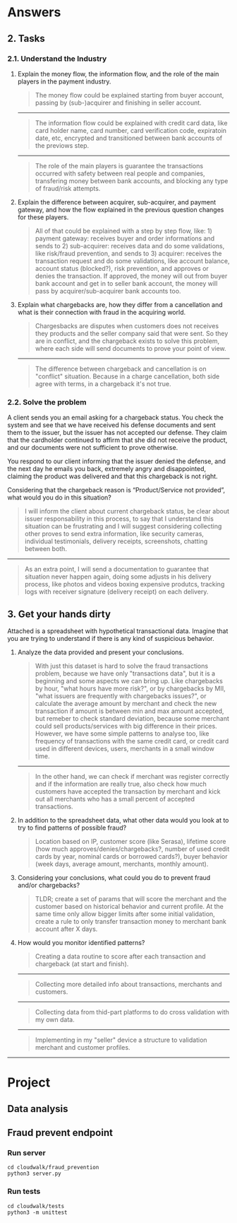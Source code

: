 # Answers
## 2. Tasks
### 2.1. Understand the Industry

1. Explain the money flow, the information flow, and the role of the main players in the payment industry.
    > The money flow could be explained starting from buyer account, passing by (sub-)acquirer and finishing in seller account.
    ---
    > The information flow could be explained with credit card data, like card holder name, card number, card verification code, expiratoin date, etc, encrypted and transitioned between bank accounts of the previows step.
    ---
    > The role of the main players is guarantee the transactions occurred with safety between real people and companies, transfering money between bank accounts, and blocking any type of fraud/risk attempts.

2. Explain the difference between acquirer, sub-acquirer, and payment gateway, and how the flow explained in the previous question changes for these players.
    > All of that could be explained with a step by step flow, like: 1) payment gateway: receives buyer and order informations and sends to 2) sub-acquirer: receives data and do some validations, like risk/fraud prevention, and sends to 3) acquirer: receives the transaction request and do some validations, like account balance, account status (blocked?), risk prevention, and approves or denies the transaction. If approved, the money will out from buyer bank account and get in to seller bank account, the money will pass by acquirer/sub-acquirer bank accounts too.

3. Explain what chargebacks are, how they differ from a cancellation and what is their connection with fraud in the acquiring world.
    > Chargesbacks are disputes when customers does not receives they products and the seller company said that were sent. So they are in conflict, and the chargeback exists to solve this problem, where each side will send documents to prove your point of view.
    ---
    > The difference between chargeback and cancellation is on "conflict" situation. Because in a charge cancellation, both side agree with terms, in a chargeback it's not true.

### 2.2. Solve the problem
A client sends you an email asking for a chargeback status. You check the system and see that we have received his defense documents and sent them to the issuer, but the issuer has not accepted our defense. They claim that the cardholder continued to affirm that she did not receive the product, and our documents were not sufficient to prove otherwise.

You respond to our client informing that the issuer denied the defense, and the next day he emails you back, extremely angry and disappointed, claiming the product was delivered and that this chargeback is not right.

Considering that the chargeback reason is “Product/Service not provided”, what would you do in this situation?
> I will inform the client about current chargeback status, be clear about issuer responsability in this process, to say that I understand this situation can be frustrating and I will suggest considering collecting other proves to send extra information, like security cameras, individual testimonials, delivery receipts, screenshots, chatting between both.
---
> As an extra point, I will send a documentation to guarantee that situation never happen again, doing some adjusts in his delivery process, like photos and videos boxing expensive produtcs, tracking logs with receiver signature (delivery receipt) on each delivery.

## 3. Get your hands dirty
Attached is a spreadsheet with hypothetical transactional data. Imagine that you are
trying to understand if there is any kind of suspicious behavior.
1. Analyze the data provided and present your conclusions.
    > With just this dataset is hard to solve the fraud transactions problem, because we have only "transactions data", but it is a beginning and some aspects we can bring up. Like chargebacks by hour, "what hours have more risk?", or by chargebacks by MII, "what issuers are frequently with chargebacks issues?", or calculate the average amount by merchant and check the new transaction if amount is between min and max amount accepted, but remeber to check standard deviation, because some merchant could sell products/services with big difference in their prices. However, we have some simple patterns to analyse too, like frequency of transactions with the same credit card, or credit card used in different devices, users, merchants in a small window time.
    ---
    > In the other hand, we can check if merchant was register correctly and if the information are really true, also check how much customers have accepted the transaction by merchant and kick out all merchants who has a small percent of accepted transactions.

2. In addition to the spreadsheet data, what other data would you look at to try to
find patterns of possible fraud?
    > Location based on IP, customer score (like Serasa), lifetime score (how much approves/denies/chargebacks?, number of used credit cards by year, nominal cards or borrowed cards?), buyer behavior (week days, average amount, merchants, monthly amount).

3. Considering your conclusions, what could you do to prevent fraud and/or
chargebacks?
    > TLDR; create a set of params that will score the merchant and the customer based on historical behavior and current profile. At the same time only allow bigger limits after some initial validation, create a rule to only transfer transaction money to merchant bank account after X days.

4. How would you monitor identified patterns?
    > Creating a data routine to score after each transaction and chargeback (at start and finish).
    ---
    > Collecting more detailed info about transactions, merchants and customers.
    ---
    > Collecting data from thid-part platforms to do cross validation with my own data.
    ---
    > Implementing in my "seller" device a structure to validation merchant and customer profiles.

---
# Project
## Data analysis
## Fraud prevent endpoint
### Run server
```shell
cd cloudwalk/fraud_prevention
python3 server.py
```
### Run tests
```shell
cd cloudwalk/tests
python3 -m unittest
```